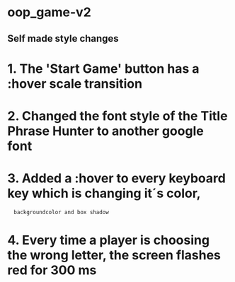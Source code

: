 # oop_game-v2

 ## Self made style changes ##

 # 1. The 'Start Game' button has a :hover scale transition
 # 2. Changed the font style of the Title Phrase Hunter to another google font
 # 3. Added a :hover to every keyboard key which is changing it´s color,
      backgroundcolor and box shadow
 # 4. Every time a player is choosing the wrong letter, the screen flashes red for 300 ms
